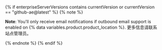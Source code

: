 {% if enterpriseServerVersions contains currentVersion or currentVersion == "github-ae@latest" %}
{% note %}

**Note**: You'll only receive email notifications if outbound email support is enabled on {% data variables.product.product_location %}. 更多信息请联系站点管理员。

{% endnote %}
{% endif %}
